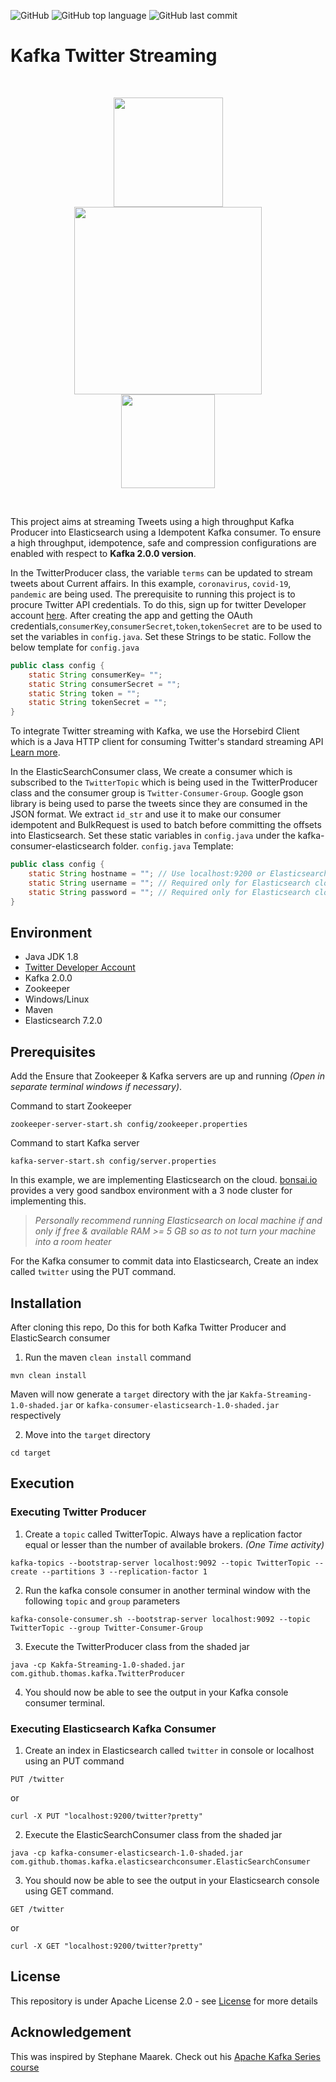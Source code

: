 ![GitHub](https://img.shields.io/github/license/Thomas-George-T/Kafka-Twitter-Streaming?style=plastic)
![GitHub top language](https://img.shields.io/github/languages/top/Thomas-George-T/Kafka-Twitter-Streaming?style=plastic)
![GitHub last commit](https://img.shields.io/github/last-commit/Thomas-George-T/Kafka-Twitter-Streaming?style=plastic)




# Kafka Twitter Streaming
<br>
<p align="center">
	<a href="#">
		<img src="https://cdn.svgporn.com/logos/twitter.svg" width="175"  /> 	
		<img src="https://cdn.svgporn.com/logos/kafka.svg" width="300" hspace="60" />
    	<img src="https://cdn.svgporn.com/logos/elasticsearch.svg" width ="150" />
	</a>
</p>
<br>

This project aims at streaming Tweets using a high throughput Kafka Producer into Elasticsearch using a Idempotent Kafka consumer. To ensure a high throughput, idempotence, safe and compression configurations are enabled with respect to **Kafka 2.0.0 version**.

In the TwitterProducer class, the variable `terms` can be updated to stream tweets about Current affairs. In this example, `coronavirus`, `covid-19`, `pandemic` are being used. The prerequisite to running this project is to procure Twitter API credentials. To do this, sign up for twitter Developer account [here](https://developer.twitter.com/en/apply-for-access). After creating the app and getting the OAuth credentials,`consumerKey`,`consumerSecret`,`token`,`tokenSecret` are to be used to set the variables in `config.java`. Set these Strings to be static. Follow the below template for `config.java`

```java
public class config {
	static String consumerKey= "";
	static String consumerSecret = "";
	static String token = "";
	static String tokenSecret = "";
}
```

To integrate Twitter streaming with Kafka, we use the Horsebird Client which is a Java HTTP client for consuming Twitter's standard streaming API [Learn more](https://github.com/twitter/hbc).

In the ElasticSearchConsumer class, We create a consumer which is subscribed to the `TwitterTopic` which is being used in the TwitterProducer class and the consumer group is `Twitter-Consumer-Group`. Google gson library is being used to parse the tweets since they are consumed in the JSON format. We extract `id_str` and use it to make our consumer idempotent and BulkRequest is used to batch before committing the offsets into Elasticsearch. Set these static variables in `config.java` under the kafka-consumer-elasticsearch folder.
`config.java` Template:

```java
public class config {
	static String hostname = ""; // Use localhost:9200 or Elasticsearch cloud URL
    static String username = ""; // Required only for Elasticsearch cloud URL
    static String password = ""; // Required only for Elasticsearch cloud URL
}
```

## Environment
- Java JDK 1.8
- [Twitter Developer Account](https://developer.twitter.com/en/apply-for-access)
- Kafka 2.0.0
- Zookeeper
- Windows/Linux
- Maven
- Elasticsearch 7.2.0

## Prerequisites 

Add the 
Ensure that Zookeeper & Kafka servers are up and running *(Open in separate terminal windows if necessary)*.

Command to start Zookeeper

```
zookeeper-server-start.sh config/zookeeper.properties
```

Command to start Kafka server

```
kafka-server-start.sh config/server.properties
```

In this example, we are implementing Elasticsearch on the cloud. [bonsai.io](https://bonsai.io) provides a very good sandbox environment with a 3 node cluster for implementing this. 

> *Personally recommend running Elasticsearch on local machine if and only if free & available RAM >= 5 GB so as to not turn your machine into a room heater*

For the Kafka consumer to commit data into Elasticsearch, Create an index called `twitter` using the PUT command.

## Installation

After cloning this repo, Do this for both Kafka Twitter Producer and ElasticSearch consumer

1. Run the maven `clean install` command

```
mvn clean install
```

Maven will now generate a `target` directory with the jar `Kakfa-Streaming-1.0-shaded.jar` or `kafka-consumer-elasticsearch-1.0-shaded.jar` respectively

2. Move into the `target` directory

```
cd target
```

## Execution

### Executing Twitter Producer 

1. Create a `topic` called TwitterTopic. Always have a replication factor equal or lesser than the number of available brokers. *(One Time activity)*

```
kafka-topics --bootstrap-server localhost:9092 --topic TwitterTopic --create --partitions 3 --replication-factor 1
```

2. Run the kafka console consumer in another terminal window with the following `topic` and `group` parameters

```
kafka-console-consumer.sh --bootstrap-server localhost:9092 --topic TwitterTopic --group Twitter-Consumer-Group
```

3. Execute the TwitterProducer class from the shaded jar

```
java -cp Kakfa-Streaming-1.0-shaded.jar com.github.thomas.kafka.TwitterProducer
```

4. You should now be able to see the output in your Kafka console consumer terminal.

### Executing  Elasticsearch Kafka Consumer

1. Create an index in Elasticsearch called `twitter` in console or localhost using an PUT command

```
PUT /twitter
```
or 
```
curl -X PUT "localhost:9200/twitter?pretty"
```

2. Execute the ElasticSearchConsumer class from the shaded jar

```
java -cp kafka-consumer-elasticsearch-1.0-shaded.jar com.github.thomas.kafka.elasticsearchconsumer.ElasticSearchConsumer
```

3. You should now be able to see the output in your Elasticsearch console using GET command.

```
GET /twitter
```
or 
```
curl -X GET "localhost:9200/twitter?pretty"
```

## License

This repository is under Apache License 2.0 - see [License](LICENSE.md) for more details

## Acknowledgement

This was inspired by Stephane Maarek. Check out his [Apache Kafka Series course](https://www.udemy.com/course/apache-kafka/) 
